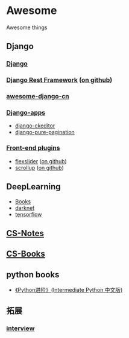 # Awesome
Awesome things
## Django
### [Django](https://www.djangoproject.com/)
### [Django Rest Framework](https://www.django-rest-framework.org/) ([on github](https://github.com/encode/rest-framework-tutorial))
### [awesome-django-cn](https://github.com/Heaciy/awesome-django-cn)
### [Django-apps]()
+ [django-ckeditor](https://github.com/django-ckeditor/django-ckeditor)
+ [django-pure-pagination](https://github.com/jamespacileo/django-pure-pagination)
### [Front-end plugins]()
+ [flexslider](https://woocommerce.com/flexslider/) ([on github](https://github.com/woocommerce/FlexSlider))
+ [scrollup](https://markgoodyear.com/labs/scrollup/) ([on github](https://github.com/markgoodyear/scrollup))

## DeepLearning
+ [Books](https://github.com/Mikoto10032/DeepLearning)
+ [darknet](https://github.com/pjreddie/darknet)
+ [tensorflow](https://github.com/tensorflow/tensorflow)

## [CS-Notes](https://github.com/CyC2018/CS-Notes)

## [CS-Books](https://github.com/it-ebooks/CS-Books)

## python books
+ [《Python进阶》(Intermediate Python 中文版)](https://github.com/eastlakeside/interpy-zh)

## 拓展
### [interview](https://github.com/huihut/interview)
